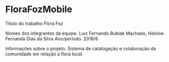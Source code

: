# FloraFozMobile
Título do trabalho
Flora Foz

Nomes dos integrantes da equipe.
Luiz Fernando Bubiak Machado, Heloíse Fernanda Dias da Silva
Ano/período.
2018/6

Informações sobre o projeto.
Sistema de catalogação e colaboração da comunidade em relação a flora local.
